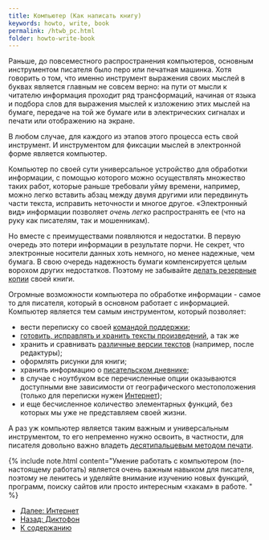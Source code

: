 ```yaml
---
title: Компьютер (Как написать книгу)
keywords: howto, write, book
permalink: /htwb_pc.html
folder: howto-write-book
---
```


Раньше, до повсеместного распространения компьютеров, основным
инструментом писателя было перо или печатная машинка.  Хотя говорить о
том, что именно инструмент выражения своих мыслей в буквах является
главным не совсем верно: на пути от мысли к читателю информация
проходит ряд трансформаций, начиная от языка и подбора слов для
выражения мыслей к изложению этих мыслей на бумаге, передаче на той же
бумаге или в электрических сигналах и печати или отображению на
экране.

В любом случае, для каждого из этапов этого процесса есть свой
инструмент.  И инструментом для фиксации мыслей в электронной форме
является компьютер.

Компьютер по своей сути универсальное устройство для обработки
информации, с помощью которого можно осуществлять множество таких
работ, которые раньше требовали уйму времени, например, можно легко
вставить абзац между двумя другими или передвинуть части текста,
исправить неточности и многое другое.  «Электронный вид» информации
позволяет *очень легко* распространять ее (что на руку как писателям,
так и мошенникам).

Но вместе с преимуществами появляются и недостатки.  В первую очередь
это потери информации в результате порчи.  Не секрет, что электронные
носители данных хоть немного, но менее надежные, чем бумага.  В свою
очередь надежность бумаги компенсируется целым ворохом других
недостатков.  Поэтому не забывайте [делать резервные
копии](/htwb_backup.html) своей книги.

Огромные возможности компьютера по обработке информации - самое то для
писателя, который в основном работает с информацией.  Компьютер
является тем самым инструментом, который позволяет:
- вести переписку со своей [командой поддержки](/htwb_help_command.html);
- [готовить, исправлять и хранить тексты
  произведений](text-processor.md), а так же
- хранить и сравнивать [различные версии текстов](/htwb_versions.html)
  (например, после редактуры);
- оформлять рисунки для книги;
- хранить информацию о [писательском дневнике](/htwb_diary.html);
- в случае с ноутбуком все перечисленные опции оказываются доступными
  вне зависимости от географического местоположения (только для
  переписки нужен [Интернет](/htwb_internet.html));
- и еще бесчисленное количество элементарных функций, без которых мы
  уже не представляем своей жизни.

А раз уж компьютер является таким важным и универсальным инструментом,
то его непременно нужно освоить, в частности, для писателя довольно
важно владеть [десятипальцевым методом
печати](/htwb_skills.html#touch-typing).

{% include note.html content="Умение работать с компьютером
(по-настоящему работать) является очень важным навыком для писателя,
поэтому не ленитесь и уделяйте внимание изучению новых функций,
программ, поиску сайтов или просто интересным «хакам» в работе.  " %}

- [Далее: Интернет](/htwb_internet.html)
- [Назад: Диктофон](/htwb_recorder.html)
- [К содержанию](/htwb_toc.html)

